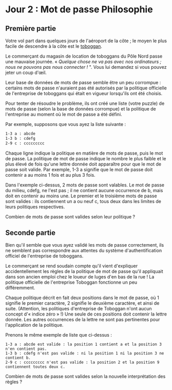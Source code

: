 # Jour 2 : Mot de passe Philosophie 

## Première partie

Votre vol part dans quelques jours de l'aéroport de la côte ; le moyen le plus facile de descendre à la côte est le [toboggan](https://fr.wikipedia.org/wiki/Toboggan_(tra%C3%AEneau)).

Le commerçant du magasin de location de toboggans du Pôle Nord passe une mauvaise journée. « *Quelque chose ne va pas avec nos ordinateurs ; nous ne pouvons pas nous connecter !* ". Vous lui demandez si vous pouvez jeter un coup d'œil.

Leur base de données de mots de passe semble être un peu corrompue : certains mots de passe n'auraient pas été autorisés par la politique officielle de l'entreprise de toboggans qui était en vigueur lorsqu'ils ont été choisis.

Pour tenter de résoudre le problème, ils ont créé une liste (votre puzzle) de mots de passe (selon la base de données corrompue) et la politique de l'entreprise au moment où le mot de passe a été défini.

Par exemple, supposons que vous ayez la liste suivante :
```txt
1-3 a : abcde
1-3 b : cdefg
2-9 c : ccccccccc
```

Chaque ligne indique la politique en matière de mots de passe, puis le mot de passe. La politique de mot de passe indique le nombre le plus faible et le plus élevé de fois qu'une lettre donnée doit apparaître pour que le mot de passe soit valide. Par exemple, 1-3 a signifie que le mot de passe doit contenir a au moins 1 fois et au plus 3 fois.

Dans l'exemple ci-dessus, 2 mots de passe sont valables. Le mot de passe du milieu, cdefg, ne l'est pas ; il ne contient aucune occurrence de b, mais doit en contenir au moins une. Le premier et le troisième mots de passe sont valides : ils contiennent un a ou neuf c, tous deux dans les limites de leurs politiques respectives.

Combien de mots de passe sont valides selon leur politique ?

## Seconde partie

Bien qu'il semble que vous ayez validé les mots de passe correctement, ils ne semblent pas correspondre aux attentes du système d'authentification officiel de l'entreprise de toboggans.

Le commerçant se rend soudain compte qu'il vient d'expliquer accidentellement les règles de la politique de mot de passe qu'il appliquait dans son ancien emploi chez le loueur de luges d'en bas de la rue ! La politique officielle de l'entreprise Toboggan fonctionne un peu différemment.

Chaque politique décrit en fait deux positions dans le mot de passe, où 1 signifie le premier caractère, 2 signifie le deuxième caractère, et ainsi de suite. (Attention, les politiques d'entreprise de Toboggan n'ont aucun concept d'« indice zéro » !) Une seule de ces positions doit contenir la lettre donnée. Les autres occurrences de la lettre ne sont pas pertinentes pour l'application de la politique.

Prenons le même exemple de liste que ci-dessus :
```text
1-3 a : abcde est valide : la position 1 contient a et la position 3 n'en contient pas.
1-3 b : cdefg n'est pas valide : ni la position 1 ni la position 3 ne contient b.
2-9 c : ccccccccc n'est pas valide : la position 2 et la position 9 contiennent toutes deux c.
```

Combien de mots de passe sont valides selon la nouvelle interprétation des règles ?
